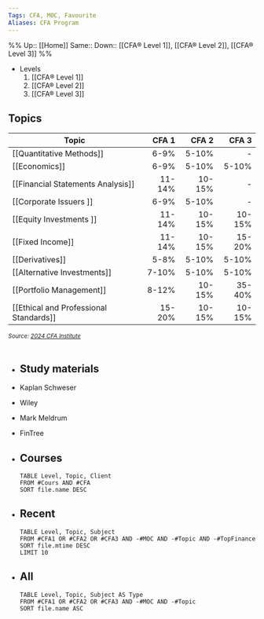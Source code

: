 ```yaml
---
Tags: CFA, MOC, Favourite 
Aliases: CFA Program
---
```

%%
Up:: [[Home]]
Same::
Down:: [[CFA®️ Level 1]], [[CFA® Level 2]], [[CFA® Level 3]]
%%

- Levels
  1. [[CFA®️ Level 1]]
  2. [[CFA® Level 2]]
  3. [[CFA® Level 3]]

## Topics
  
  | Topic                                  | CFA 1  | CFA 2  | CFA 3  |
  | -------------------------------------- | ------: | ------: | ------: |
  | [[Quantitative Methods]]               | 6-9%   | 5-10%  | -      |
  | [[Economics]]                          | 6-9%   | 5-10%  | 5-10%  |
  | [[Financial Statements Analysis]]      | 11-14% | 10-15% | -       |
  | [[Corporate Issuers ]]                 | 6-9%   | 5-10%  | -       |
  | [[Equity Investments ]]                | 11-14% | 10-15% | 10-15%       |
  | [[Fixed Income]]                       | 11-14% | 10-15% | 15-20%       |
  | [[Derivatives]]                        | 5-8%   | 5-10%  | 5-10%       |
  | [[Alternative Investments]]            | 7-10%  | 5-10%  | 5-10%       |
  | [[Portfolio Management]]               | 8-12%  | 10-15% | 35-40% | 
  | [[Ethical and Professional Standards]] | 15-20% | 10-15% | 10-15%       |
  <small>*Source: [2024 CFA Institute](https://www.cfainstitute.org/en/programs/cfa/curriculum/study-sessions)*</small><br><br>

- ## Study materials
- Kaplan Schweser
- Wiley
- Mark Meldrum
- FinTree

- ## Courses
  ```dataview
  TABLE Level, Topic, Client
  FROM #Cours AND #CFA
  SORT file.name DESC
  ```
- ## Recent
  ```dataview
  TABLE Level, Topic, Subject
  FROM #CFA1 OR #CFA2 OR #CFA3 AND -#MOC AND -#Topic AND -#TopFinance
  SORT file.mtime DESC
  LIMIT 10
  ```
- ## All
  ```dataview
  TABLE Level, Topic, Subject AS Type
  FROM #CFA1 OR #CFA2 OR #CFA3 AND -#MOC AND -#Topic
  SORT file.name ASC
  ```